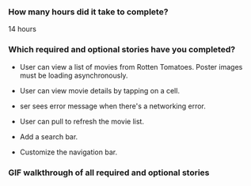 ### How many hours did it take to complete?

14 hours

### Which required and optional stories have you completed?

- User can view a list of movies from Rotten Tomatoes. Poster images must be loading asynchronously.

- User can view movie details by tapping on a cell.

- ser sees error message when there's a networking error.

- User can pull to refresh the movie list.

- Add a search bar. 

- Customize the navigation bar.


### GIF walkthrough of all required and optional stories
